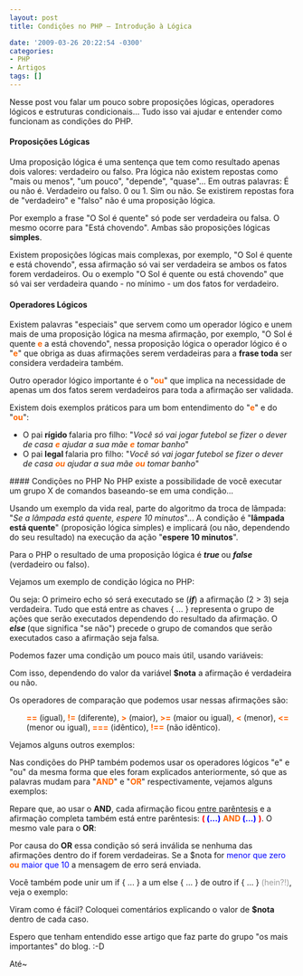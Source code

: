```yaml
---
layout: post
title: Condições no PHP – Introdução à Lógica

date: '2009-03-26 20:22:54 -0300'
categories:
- PHP
- Artigos
tags: []
---
```

Nesse post vou falar um pouco sobre proposições lógicas, operadores lógicos e estruturas condicionais... Tudo isso vai ajudar e entender como funcionam as condições do PHP.

#### Proposições Lógicas
Uma proposição lógica é uma sentença que tem como resultado apenas dois valores: verdadeiro ou falso. Pra lógica não existem repostas como "mais ou menos", "um pouco", "depende", "quase"... Em outras palavras: É ou não é. Verdadeiro ou falso. 0 ou 1. Sim ou não. Se existirem repostas fora de "verdadeiro" e "falso" não é uma proposição lógica.

Por exemplo a frase "O Sol é quente" só pode ser verdadeira ou falsa. O mesmo ocorre para "Está chovendo". Ambas são proposições lógicas <strong>simples</strong>.

Existem proposições lógicas mais complexas, por exemplo, "O Sol é quente e está chovendo", essa afirmação só vai ser verdadeira se ambos os fatos forem verdadeiros. Ou o exemplo "O Sol é quente ou está chovendo" que só vai ser verdadeira quando - no mínimo - um dos fatos for verdadeiro.

#### Operadores Lógicos
Existem palavras "especiais" que servem como um operador lógico e unem mais de uma proposição lógica na mesma afirmação, por exemplo, "O Sol é quente <strong><span style="color: #ff6600;">e</span></strong> a está chovendo", nessa proposição lógica o operador lógico é o "<strong><span style="color: #ff6600;">e</span></strong>" que obriga as duas afirmações serem verdadeiras para a <strong>frase toda</strong> ser considera verdadeira também.

Outro operador lógico importante é o "<strong><span style="color: #ff6600;">ou</span></strong>" que implica na necessidade de apenas um dos fatos serem verdadeiros para toda a afirmação ser validada.

Existem dois exemplos práticos para um bom entendimento do "<strong><span style="color: #ff6600;">e</span></strong>" e do "<strong><span style="color: #ff6600;">ou</span></strong>":

<ul>
<li>O pai <strong>rígido </strong>falaria pro filho: "<em>Você só vai jogar futebol se fizer o dever de casa <span style="color: #ff6600;"><strong>e</strong></span> ajudar a sua mãe </em><em><span style="color: #ff6600;"><strong>e</strong></span></em><em> tomar banho</em>"</li>
<li>O pai <strong>legal </strong>falaria pro filho: "<em>Você só vai jogar futebol se fizer o dever de casa </em><em><span style="color: #ff6600;"><strong>ou</strong></span></em><em> ajudar a sua mãe </em><em><span style="color: #ff6600;"><strong>ou</strong></span></em><em> tomar banho</em>"</li>
</ul>
#### Condições no PHP
No PHP existe a possibilidade de você executar um grupo X de comandos baseando-se em uma condição...

Usando um exemplo da vida real, parte do algoritmo da troca de lâmpada: "<em>Se a lâmpada está quente, espere 10 minutos</em>"... A condição é "<strong>lâmpada está quente</strong>" (proposição lógica simples) e implicará (ou não, dependendo do seu resultado) na execução da ação "<strong>espere 10 minutos</strong>".

Para o PHP o resultado de uma proposição lógica é <em><strong>true </strong></em>ou <strong><em>false </em></strong>(verdadeiro ou falso).

Vejamos um exemplo de condição lógica no PHP:


<div data-gist-id="bdd85c184f3fd7104ea2" data-gist-show-loading="false"></div>

Ou seja: O primeiro echo só será executado se (<strong><em>if</em></strong>) a afirmação (2 > 3) seja verdadeira. Tudo que está entre as chaves { ... } representa o grupo de ações que serão executados dependendo do resultado da afirmação. O <em><strong>else </strong></em>(que significa "se não") precede o grupo de comandos que serão executados caso a afirmação seja falsa.

Podemos fazer uma condição um pouco mais útil, usando variáveis:


<div data-gist-id="457f2def55a7ab629ff2" data-gist-show-loading="false"></div>

Com isso, dependendo do valor da variável <strong>$nota</strong> a afirmação é verdadeira ou não.

Os operadores de comparação que podemos usar nessas afirmações são:

<p style="padding-left: 30px;"><span style="color: #ff6600;"><strong>==</strong></span> (igual), <span style="color: #ff6600;"><strong>!=</strong></span> (diferente), <span style="color: #ff6600;"><strong>></strong></span> (maior), <span style="color: #ff6600;"><strong>>=</strong></span> (maior ou igual), <span style="color: #ff6600;"><strong><</strong></span> (menor), <span style="color: #ff6600;"><strong><=</strong></span> (menor ou igual), <span style="color: #ff6600;"><strong>===</strong></span> (idêntico), <strong><span style="color: #ff6600;">!==</span></strong> (não idêntico).

Vejamos alguns outros exemplos:


<div data-gist-id="86eae273d5ba8331f461" data-gist-show-loading="false"></div>


<div data-gist-id="06737f692d662c53e9a1" data-gist-show-loading="false"></div>


<div data-gist-id="c6d68f4433f40723bb0a" data-gist-show-loading="false"></div>

Nas condições do PHP também podemos usar os operadores lógicos "e" e "ou" da mesma forma que eles foram explicados anteriormente, só que as palavras mudam para "<span style="color: #ff6600;"><strong>AND</strong></span><span style="color: #ff6600;"><strong></strong></span>" e "<strong><span style="color: #ff6600;">OR</span></strong>" respectivamente, vejamos alguns exemplos:


<div data-gist-id="fdaa3e2aba975be04aec" data-gist-show-loading="false"></div>

Repare que, ao usar o <strong>AND</strong>, cada afirmação ficou <span style="text-decoration: underline;">entre parêntesis</span> e a afirmação completa também está entre parêntesis: <strong><span style="color: #ff0000;">( </span><span style="color: #0000ff;">(...)</span></strong> <span style="color: #ff6600;"><strong>AND </strong></span><strong><span style="color: #0000ff;">(...)</span></strong> <strong><span style="color: #ff0000;">)</span></strong>. O mesmo vale para o <strong>OR</strong>:


<div data-gist-id="f1c3df59afbf7932b208" data-gist-show-loading="false"></div>

Por causa do <strong>OR</strong> essa condição só será inválida se nenhuma das afirmações dentro do if forem verdadeiras. Se a $nota for <span style="color: #0000ff;">menor que zero</span> <span style="color: #ff6600;"><strong>ou</strong></span> <span style="color: #0000ff;">maior que 10</span> a mensagem de erro será enviada.

Você também pode unir um if { ... } a um else { ... } de outro if { ... } <span style="color: #999999;">(hein?!)</span>, veja o exemplo:


<div data-gist-id="62a0a578eb6895a7f7e0" data-gist-show-loading="false"></div>

Viram como é fácil? Coloquei comentários explicando o valor de <strong>$nota</strong> dentro de cada caso.

Espero que tenham entendido esse artigo que faz parte do grupo "os mais importantes" do blog.  :-D

Até~

